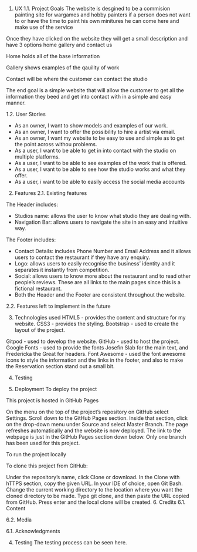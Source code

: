 1. UX
1.1. Project Goals
The website is desgined to be a commision painting site for wargames and hobby painters if a 
 person does not want to or have the time to paint his own minitures he can come here and make use of the service 

Once they have clicked on the website they will get a small description and have 3 options 
home gallery and contact us 

Home holds all of the base information

Gallery shows examples of the qauility of work 

Contact will be where the customer can contact the studio 

The end goal is a simple website that will allow the customer to get all the information they beed 
and get into contact with in a simple and easy manner.


1.2. User Stories
* As an owner, I want to show models and examples of our work.
* As an owner, I want to offer the possibility to hire a artist via email.
* As an owner, I want my website to be easy to use and simple as to get the point across withou problems.
* As a user, I want to be able to get in into contact with the studio on multiple platforms.
* As a user, I want to be able to see examples of the work that is offered.
* As a user, I want to be able to see how the studio works and what they offer.
* As a user, i want to be able to easily access the social media accounts
  

2. Features
2.1. Existing features

The Header includes:

* Studios name: allows the user to know what studio they are dealing with.
* Navigation Bar: allows users to navigate the site in an easy and intuitive way.

The Footer includes:

* Contact Details: includes Phone Number and Email Address and it allows users to contact the restaurant if they have any enquiry.
* Logo: allows users to easily recognise the business’ identity and it separates it instantly from competition.
* Social: allows users to know more about the restaurant and to read other people’s reviews. These are all links to the main pages since this is a fictional restaurant.
* Both the Header and the Footer are consistent throughout the website.

2.2. Features left to implement in the future

3. Technologies used
HTML5 - provides the content and structure for my website.
CSS3 - provides the styling.
Bootstrap - used to create the layout of the project.

Gitpod - used to develop the website.
GitHub - used to host the project.
Google Fonts - used to provide the fonts Josefin Slab for the main text, and Fredericka the Great for headers.
Font Awesome - used the font awesome icons to style the information and the links in the footer, and also to make the Reservation section stand out a small bit.


4. Testing


5. Deployment
To deploy the project

This project is hosted in GitHub Pages

On the menu on the top of the project’s repository on GitHub select Settings.
Scroll down to the GitHub Pages section.
Inside that section, click on the drop-down menu under Source and select Master Branch.
The page refreshes automatically and the website is now deployed.
The link to the webpage is just in the GitHub Pages section down below.
Only one branch has been used for this project.

To run the project locally

To clone this project from GitHub:

Under the repository’s name, click Clone or download.
In the Clone with hTTPS section, copy the given URL.
In your IDE of choice, open Git Bash.
Change the current working directory to the location where you want the cloned directory to be made.
Type git clone, and then paste the URL copied from GitHub.
Press enter and the local clone will be created.
6. Credits
6.1. Content

6.2. Media


6.1. Acknowledgments

4. Testing
The testing process can be seen here.

